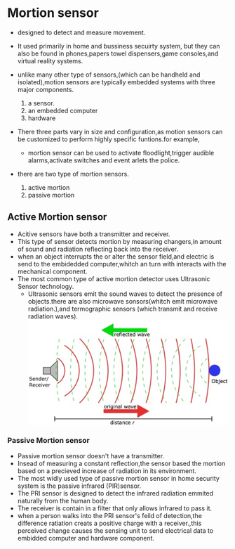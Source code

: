 # Mortion sensor

- designed to detect and measure movement.
- It used primarily in home and bussiness secuirty system, but they can also be found in phones,papers towel dispensers,game consoles,and virtual reality systems.
- unlike many other type of sensors,(which can be handheld and isolated),motion sensors are typically embedded systems with three major components.
   1. a sensor.
   2. an embedded computer
   3. hardware
- There three parts vary in size and configuration,as motion sensors can be customized to perform highly specific funtions.for example,
  - mortion sensor can be used to activate floodlight,trigger audible alarms,activate switches and event arlets the police.

- there are two type of mortion sensors.
   1. active mortion
   2. passive mortion

## Active Mortion sensor

- Acitive sensors have both a transmitter and receiver.
- This type of sensor detects mortion by measuring changers,in amount of sound and radiation reflecting back into the receiver.
- when an object interrupts the or alter the sensor field,and electric is send to the embidedded computer,whitch an turn with interacts with the mechanical component.
- The most common type of active mortion detector uses Ultrasonic Sensor technology.
  - Ultrasonic sensors emit the sound waves to detect the presence of objects.there are also microwave sonsors(whitch emit microwave radiation.),and termographic sensors (which transmit and receive radiation waves).
  ![Mortion Sensor](IMG/motionsensor.webp)

### Passive Mortion sensor

- Passive mortion sensor doesn't have a transmitter.
- Insead of measuring a constant reflection,the sensor based the mortion based on a precieved increase of radiation in its environment.
- The most widly used type of passive mortion sensor in home security system is the passive infrared (PIR)sensor.
- The PRI sensor is designed to detect the infrared radiation emmited naturally from the human body.
- The receiver is contain in a filter that only allows infrared to pass it.
- when a person walks into the PRI sensor's feild of detection,the difference ratiation creats a positive charge with a receiver.,this perceived change causes the sensing unit to send electrical data to embidded computer and hardware component.
